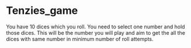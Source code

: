 # Tenzies_game

You have 10 dices which you roll. You need to select one number and hold those dices. This will be the number you will play and aim to get the all the dices with same number in minimum number of roll attempts.

